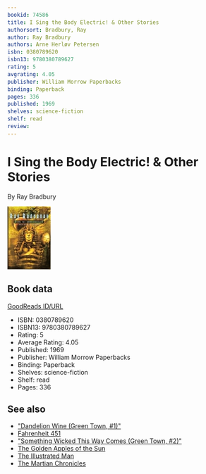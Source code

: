 ```yaml
---
bookid: 74586
title: I Sing the Body Electric! & Other Stories
authorsort: Bradbury, Ray
author: Ray Bradbury
authors: Arne Herløv Petersen
isbn: 0380789620
isbn13: 9780380789627
rating: 5
avgrating: 4.05
publisher: William Morrow Paperbacks
binding: Paperback
pages: 336
published: 1969
shelves: science-fiction
shelf: read
review: 
---
```


# I Sing the Body Electric! & Other Stories

By Ray Bradbury

![](../../assets/bookcovers/1318811480l/74586.jpg)

## Book data

[GoodReads ID/URL](https://www.goodreads.com/book/show/74586)

- ISBN: 0380789620
- ISBN13: 9780380789627
- Rating: 5
- Average Rating: 4.05
- Published: 1969
- Publisher: William Morrow Paperbacks
- Binding: Paperback
- Shelves: science-fiction
- Shelf: read
- Pages: 336


## See also

- ["Dandelion Wine (Green Town, #1)"](Dandelion_Wine_Green_Town__1.md)
- [Fahrenheit 451](Fahrenheit_451.md)
- ["Something Wicked This Way Comes (Green Town, #2)"](Something_Wicked_This_Way_Comes_Green_Town__2.md)
- [The Golden Apples of the Sun](The_Golden_Apples_of_the_Sun.md)
- [The Illustrated Man](The_Illustrated_Man.md)
- [The Martian Chronicles](The_Martian_Chronicles.md)
